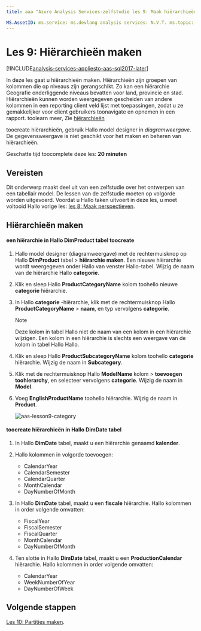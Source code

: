```yaml
---
titel: aaa "Azure Analysis Services-zelfstudie les 9: Maak hiërarchieën | Microsoft Docs' Beschrijving: services: analysis services-documentationcenter: '' auteur: minewiskan manager: erikre-editor: '' tags: ''

MS.AssetID: ms.service: ms.devlang analysis services: N.V.T. ms.topic:-slag-artikel ms.tgt_pltfrm: N.V.T. ms.workload: na ms.date: 05/26/2017 ms.author: owend
---
```

# <a name="lesson-9-create-hierarchies"></a>Les 9: Hiërarchieën maken

[!INCLUDE[analysis-services-appliesto-aas-sql2017-later](../../../includes/analysis-services-appliesto-aas-sql2017-later.md)]

In deze les gaat u hiërarchieën maken. Hiërarchieën zijn groepen van kolommen die op niveaus zijn gerangschikt. Zo kan een hiërarchie Geografie onderliggende niveaus bevatten voor land, provincie en stad. Hiërarchieën kunnen worden weergegeven gescheiden van andere kolommen in een reporting client veld lijst met toepassingen, zodat u ze gemakkelijker voor client gebruikers toonavigate en opnemen in een rapport. toolearn meer, Zie [hiërarchieën](https://docs.microsoft.com/sql/analysis-services/tabular-models/hierarchies-ssas-tabular)
  
toocreate hiërarchieën, gebruik Hallo model designer in *diagramweergave*. De gegevensweergave is niet geschikt voor het maken en beheren van hiërarchieën.  
  
Geschatte tijd toocomplete deze les: **20 minuten**  
  
## <a name="prerequisites"></a>Vereisten  
Dit onderwerp maakt deel uit van een zelfstudie over het ontwerpen van een tabellair model. De lessen van de zelfstudie moeten op volgorde worden uitgevoerd. Voordat u Hallo taken uitvoert in deze les, u moet voltooid Hallo vorige les: [les 8: Maak perspectieven](../tutorials/aas-lesson-8-create-perspectives.md).  
  
## <a name="create-hierarchies"></a>Hiërarchieën maken  
  
#### <a name="toocreate-a-category-hierarchy-in-hello-dimproduct-table"></a>een hiërarchie in Hallo DimProduct tabel toocreate  
  
1.  Hallo model designer (diagramweergave) met de rechtermuisknop op Hallo **DimProduct** tabel > **hiërarchie maken**. Een nieuwe hiërarchie wordt weergegeven onder Hallo van venster Hallo-tabel. Wijzig de naam van de hiërarchie Hallo **categorie**.  
  
2.  Klik en sleep Hallo **ProductCategoryName** kolom toohello nieuwe **categorie** hiërarchie.  
  
3.  In Hallo **categorie** -hiërarchie, klik met de rechtermuisknop Hallo **ProductCategoryName** > **naam**, en typ vervolgens **categorie**.  
  
    > [!NOTE]  
    > Deze kolom in tabel Hallo niet de naam van een kolom in een hiërarchie wijzigen. Een kolom in een hiërarchie is slechts een weergave van de kolom in tabel Hallo Hallo.  
  
4.  Klik en sleep Hallo **ProductSubcategoryName** kolom toohello **categorie** hiërarchie. Wijzig de naam in **Subcategory**. 
  
5.  Klik met de rechtermuisknop Hallo **ModelName** kolom > **toevoegen toohierarchy**, en selecteer vervolgens **categorie**. Wijzig de naam in **Model**.

6.  Voeg **EnglishProductName** toohello hiërarchie. Wijzig de naam in **Product**.  

    ![aas-lesson9-category](../tutorials/media/aas-lesson9-category.png)
  
#### <a name="toocreate-hierarchies-in-hello-dimdate-table"></a>toocreate hiërarchieën in Hallo DimDate tabel  
  
1.  In Hallo **DimDate** tabel, maakt u een hiërarchie genaamd **kalender**.  
  
3.  Hallo kolommen in volgorde toevoegen:

    *  CalendarYear
    *  CalendarSemester
    *  CalendarQuarter
    *  MonthCalendar
    *  DayNumberOfMonth
    
4.  In Hallo **DimDate** tabel, maakt u een **fiscale** hiërarchie. Hallo kolommen in order volgende omvatten:  
  
    *  FiscalYear
    *  FiscalSemester
    *  FiscalQuarter
    *  MonthCalendar
    *  DayNumberOfMonth
  
5.  Ten slotte in Hallo **DimDate** tabel, maakt u een **ProductionCalendar** hiërarchie. Hallo kolommen in order volgende omvatten:  
    *  CalendarYear
    *  WeekNumberOfYear
    *  DayNumberOfWeek
  
 ## <a name="whats-next"></a>Volgende stappen
[Les 10: Partities maken](../tutorials/aas-lesson-10-create-partitions.md). 
  
  
